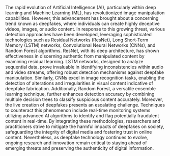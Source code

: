 The rapid evolution of Artificial Intelligence (AI), particularly within deep learning and Machine Learning (ML), has revolutionized image manipulation capabilities. However, this advancement has brought about a concerning trend known as deepfakes, where individuals can create highly deceptive videos, images, or audio content. In response to this growing threat, various detection approaches have been developed, leveraging sophisticated technologies such as Residual Networks (ResNet), Long Short-Term Memory (LSTM) networks, Convolutional Neural Networks (CNNs), and Random Forest algorithms. ResNet, with its deep architecture, has shown effectiveness in discerning authentic from manipulated content by examining residual learning. LSTM networks, designed to analyze sequential data, prove invaluable in identifying inconsistencies within audio and video streams, offering robust detection mechanisms against deepfake manipulation. Similarly, CNNs excel in image recognition tasks, enabling the detection of alterations and irregularities in visual content indicative of deepfake fabrication. Additionally, Random Forest, a versatile ensemble learning technique, further enhances detection accuracy by combining multiple decision trees to classify suspicious content accurately. Moreover, the live creation of deepfakes presents an escalating challenge. Techniques to counteract this phenomenon include real-time monitoring systems utilizing advanced AI algorithms to identify and flag potentially fraudulent content in real-time. By integrating these methodologies, researchers and practitioners strive to mitigate the harmful impacts of deepfakes on society, safeguarding the integrity of digital media and fostering trust in online content. Nevertheless, as deepfake technology continues to evolve, ongoing research and innovation remain critical to staying ahead of emerging threats and preserving the authenticity of digital information.

